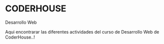 # CODERHOUSE
Desarrollo Web

Aqui encontrarar las diferentes actividades del curso de Desarrollo Web de CoderHouse..!
